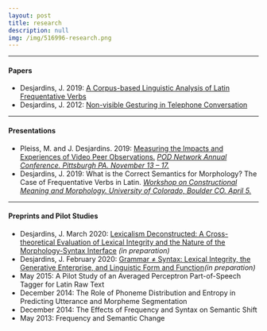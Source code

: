 ```yaml
---
layout: post
title: research
description: null
img: /img/516996-research.png
---
```


***
<sup></sup>
<h4>Papers</h4>
<sub></sub>
<ul>
  
  <li><span>Desjardins, J. 2019</span>: <a href="http://www.researchgate.net/publication/333614556_A_Corpus-based_Linguistic_Analysis_of_Latin_Frequentative_Verbs">A Corpus-based Linguistic Analysis of Latin Frequentative Verbs</a></li>
  
  <li><span>Desjardins, J. 2012</span>: <a href="http://www.ncurproceedings.org/ojs/index.php/NCUR2012/article/view/181/128">Non-visible Gesturing in Telephone Conversation</a></li>
  
</ul>

***
<sup></sup>
<h4>Presentations</h4>
<sub></sub>
<ul>
  
  <li><span>Pleiss, M. and J. Desjardins. 2019</span>: <a href="http://www.researchgate.net/publication/337290921_The_Influence_of_Anxiety_in_Graduate_Student_Peer_Observations">Measuring the Impacts and Experiences of Video Peer Observations.</a> <a href="http://podnetwork.org/news-events/annual-conference/"><em> POD Network Annual Conference. Pittsburgh PA. November 13 – 17.</em></a></li>
  
  <li><span>Desjardins, J. 2019</span>: <a>What is the Correct Semantics for Morphology? The Case of Frequentative Verbs in Latin.</a> <a href="http://www.colorado.edu/linguistics/workshop-constructional-meaning-and-morphology"><em> Workshop on Constructional Meaning and Morphology. University of Colorado, Boulder CO. April 5.</em></a></li>

</ul>

***
<sup></sup>
<h4>Preprints and Pilot Studies</h4>
<sub></sub>
<ul>  
  <li><span>Desjardins, J. March 2020</span>: <a href="http://www.researchgate.net/publication/332974827_Lexicalism_Deconstructed_A_Cross-theoretical_Evaluation_of_Lexical_Integrity_and_the_Nature_of_the_Morphology-Syntax_Interface">Lexicalism Deconstructed: A Cross-theoretical Evaluation of Lexical Integrity and the Nature of the Morphology-Syntax Interface</a> <em>(in preparation)</em></li>
  <li><span>Desjardins, J. February 2020</span>: <a href="http://www.researchgate.net/publication/335682229_Grammar_Syntax_Lexical_Integrity_the_Generative_Enterprise_and_Linguistic_Form_and_Function">Grammar ≠ Syntax: Lexical Integrity, the Generative Enterprise, and Linguistic Form and Function</a><em>(in preparation)</em></li>
  <li><span>May 2015</span>: <span>A Pilot Study of an Averaged Perceptron Part-of-Speech Tagger for Latin Raw Text</span></li>
  <li><span>December 2014</span>: <span>The Role of Phoneme Distribution and Entropy in Predicting Utterance and Morpheme Segmentation</span></li>
  <li><span>December 2014</span>: <span>The Effects of Frequency and Syntax on Semantic Shift</span></li>
  <li><span>May 2013</span>: <span>Frequency and Semantic Change</span></li>
  
</ul>
